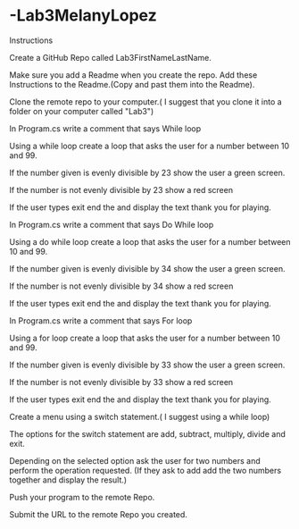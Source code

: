 # -Lab3MelanyLopez
Instructions

Create a GitHub Repo called Lab3FirstNameLastName.

Make sure you add a Readme when you create the repo. Add these Instructions to the Readme.(Copy and past them into the Readme).

Clone the remote repo to your computer.( I suggest that you clone it into a folder on your computer called "Lab3")

In Program.cs write a comment that says While loop

Using a while loop create  a loop that asks the user for a number between 10 and 99.

If the number given is evenly divisible by 23  show the user a green screen.

If the number is not evenly divisible by 23  show a red screen

If the user types exit end the  and display the text thank you for playing.

In Program.cs write a comment that says Do While loop

Using a do while loop create a loop that asks the user for a number between 10 and 99.

If the number given is evenly divisible by 34  show the user a green screen.

If the number is not evenly divisible by 34  show a red screen

If the user types exit end the  and display the text thank you for playing.

In Program.cs write a comment that says For loop

Using a for loop create a loop that asks the user for a number between 10 and 99.

If the number given is evenly divisible by 33 show the user a green screen.

If the number is not evenly divisible by 33 show a red screen

If the user types exit end the and display the text thank you for playing.

Create a menu using a switch statement.( I suggest using a while loop)

The options for the switch statement are add, subtract, multiply, divide and exit.

Depending on the selected option ask the user for two numbers and perform the operation requested. (If they ask to add add the two numbers together and display the result.)

Push your program to the remote Repo.

Submit the URL to the remote Repo you created.
